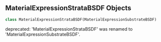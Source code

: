 ## MaterialExpressionStrataBSDF Objects

```python
class MaterialExpressionStrataBSDF(MaterialExpressionSubstrateBSDF)
```

deprecated: 'MaterialExpressionStrataBSDF' was renamed to 'MaterialExpressionSubstrateBSDF'.

<a id="unreal.MaterialExpressionSubstrateShadingModels"></a>